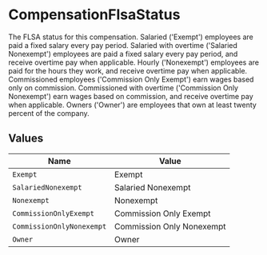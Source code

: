 # CompensationFlsaStatus

The FLSA status for this compensation. Salaried ('Exempt') employees are paid a fixed salary every pay period. Salaried with overtime ('Salaried Nonexempt') employees are paid a fixed salary every pay period, and receive overtime pay when applicable. Hourly ('Nonexempt') employees are paid for the hours they work, and receive overtime pay when applicable. Commissioned employees ('Commission Only Exempt') earn wages based only on commission. Commissioned with overtime ('Commission Only Nonexempt') earn wages based on commission, and receive overtime pay when applicable. Owners ('Owner') are employees that own at least twenty percent of the company. 


## Values

| Name                      | Value                     |
| ------------------------- | ------------------------- |
| `Exempt`                  | Exempt                    |
| `SalariedNonexempt`       | Salaried Nonexempt        |
| `Nonexempt`               | Nonexempt                 |
| `CommissionOnlyExempt`    | Commission Only Exempt    |
| `CommissionOnlyNonexempt` | Commission Only Nonexempt |
| `Owner`                   | Owner                     |